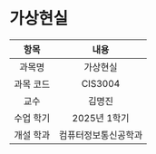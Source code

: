 # 가상현실
| 항목 | 내용 |
| :-: | :-: |
| 과목명 | 가상현실 |
| 과목 코드 | CIS3004 |
| 교수 | 김명진 |
| 수업 학기 | 2025년 1학기 |
| 개설 학과 | 컴퓨터정보통신공학과 |
